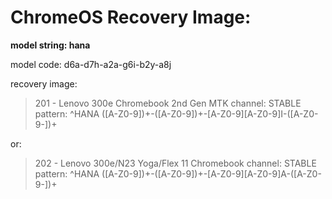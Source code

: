 # ChromeOS Recovery Image:
**model string: hana**

model code: d6a-d7h-a2a-g6i-b2y-a8j

recovery image:
>201 - Lenovo 300e Chromebook 2nd Gen MTK
>  channel:  STABLE
>  pattern:   ^HANA ([A-Z0-9])+-([A-Z0-9])+-[A-Z0-9][A-Z0-9]I-([A-Z0-9-])+

or:
>202 - Lenovo 300e/N23 Yoga/Flex 11 Chromebook
>  channel:  STABLE
>  pattern:   ^HANA ([A-Z0-9])+-([A-Z0-9])+-[A-Z0-9][A-Z0-9]A-([A-Z0-9-])+
